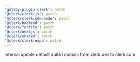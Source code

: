```yaml
---
'gatsby-plugin-clerk': patch
'@clerk/clerk-js': patch
'@clerk/clerk-sdk-node': patch
'@clerk/backend': patch
'@clerk/fastify': patch
'@clerk/nextjs': patch
'@clerk/shared': patch
'@clerk/clerk-expo': patch
---
```


Internal update default apiUrl domain from clerk.dev to clerk.com

